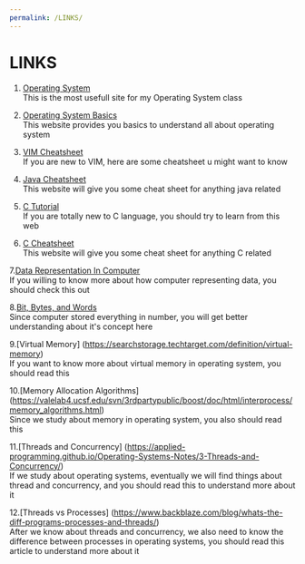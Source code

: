 ```yaml
---
permalink: /LINKS/
---
```

# LINKS
1. [Operating System](https://os.vlsm.org/)\
This is the most usefull site for my Operating System class

2. [Operating System Basics](https://www.studytonight.com/operating-system/)\
This website provides you basics to understand all about operating system

3. [VIM Cheatsheet](https://devhints.io/vim)\
If you are new to VIM, here are some cheatsheet u might want to know

4. [Java Cheatsheet](https://www.codecademy.com/resources/cheatsheets/language/java)\
This website will give you some cheat sheet for anything java related

5. [C Tutorial](https://www.tutorialspoint.com/cprogramming/index.htm)\
If you are totally new to C language, you should try to learn from this web

6. [C Cheatsheet](https://developerinsider.co/c-programming-language-cheat-sheet/)\
This website will give you some cheat sheet for anything C related

7.[Data Representation In Computer](https://home.adelphi.edu/~siegfried/cs170/170l1.pdf)\
If you willing to know more about how computer representing data, you should check this out

8.[Bit, Bytes, and Words](https://codesteps.com/2018/08/11/computer-concepts-bits-bytes-and-words/)\
Since computer stored everything in number, you will get better understanding about it's concept here

9.[Virtual Memory] (https://searchstorage.techtarget.com/definition/virtual-memory)\
If you want to know more about virtual memory in operating system, you should read this

10.[Memory Allocation Algorithms] (https://valelab4.ucsf.edu/svn/3rdpartypublic/boost/doc/html/interprocess/memory_algorithms.html)\
Since we study about memory in operating system, you also should read this

11.[Threads and Concurrency] (https://applied-programming.github.io/Operating-Systems-Notes/3-Threads-and-Concurrency/)\
If we study about operating systems, eventually we will find things about thread and concurrency, and you should read this to understand more about it

12.[Threads vs Processes] (https://www.backblaze.com/blog/whats-the-diff-programs-processes-and-threads/)\
After we know about threads and concurrency, we also need to know the difference between processes in operating systems, you should read this article to understand more about it

